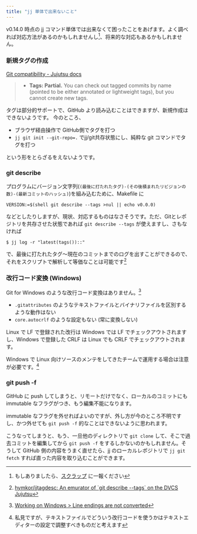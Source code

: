 ```yaml
---
title: "jj 単体で出来ないこと"
---
```

v0.14.0 時点の jj コマンド単体では出来なくて困ったことをあげます。よく調べれば対応方法があるのかもしれませんし[^c]、将来的な対応もあるかもしれません。

[^c]: もしありましたら、[スクラップ](https://zenn.dev/zetamatta/scraps/1ebfb6101e26da) に一報ください

### 新規タグの作成

[Git compatibility - Jujutsu docs](https://martinvonz.github.io/jj/v0.14.0/git-compatibility/#supported-features)
> * **Tags: Partial.** You can check out tagged commits by name (pointed to be either annotated or lightweight tags), but you cannot create new tags.

タグは部分的サポートで、GitHub より読み込むことはできますが、新規作成はできないようです。 今のところ、

- ブラウザ経由操作で GitHub側でタグを打つ
- `jj git init --git-repo=.` でjj/git共存状態にし、純粋な git コマンドでタグを打つ

という形をとらざるをえないようです。

### git describe

プログラムにバージョン文字列(`(最後に打たれたタグ)-(その後積まれたリビジョンの数)-(最新コミットのハッシュ)`)を組み込むために、Makefile に

```
VERSION:=$(shell git describe --tags >nul || echo v0.0.0)
```

などとしたりしますが、現状、対応するものはなさそうです。ただ、Gitとレポジトリを共存させた状態であれば `git describe --tags` が使えますし、さもなければ

```
$ jj log -r "latest(tags())::"
```

で、最後に打たれたタグ〜現在のコミットまでのログを出すことができるので、それをスクリプトで解析して等価なことは可能です[^jjtagdesc]

[^jjtagdesc]: [hymkor/jjtagdesc: An emurator of \`git describe --tags\` on the DVCS Jujutsu](https://github.com/hymkor/jjtagdesc)

### 改行コード変換 (Windows)

Git for Windows のような改行コード変換はありません。[^crlf]

+ `.gitattributes` のようなテキストファイルとバイナリファイルを区別するような動作はない
+ `core.autocrlf` のような設定もない (常に変換しない)

Linux で LF で登録された改行は Windows では LF でチェックアウトされますし、Windows で登録した CRLF は Linux でも CRLF でチェックアウトされます。

Windows で Linux 向けソースのメンテをしてきたチームで運用する場合は注意が必要です。[^crlf2]

[^crlf]: [Working on Windows &gt; Line endings are not converted](https://martinvonz.github.io/jj/v0.14.0/windows/#line-endings-are-not-converted)
[^crlf2]: 私見ですが、テキストファイルでどういう改行コードを使うかはテキストエディターの設定で調整すべきものだと考えます

### git push -f

GitHub に push してしまうと、リモートだけでなく、ローカルのコミットにも immutable なフラグがつき、もう編集不能になります。

immutable なフラグを外せればよいのですが、外し方が今のところ不明ですし、かつ外せても `git push -f` 的なことはできないように思われます。

こうなってしまうと、もう、一旦他のディレクトリで `git clone` して、そこで過去コミットを編集してから `git push -f` をするしかないのかもしれません。そうして GitHub 側の内容をうまく直せたら、jj のローカルレポジトリで `jj git fetch` すれば直った内容を取り込むことができます。
